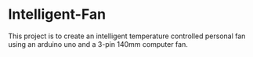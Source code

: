 # Intelligent-Fan

This project is to create an intelligent temperature controlled personal fan using an arduino uno and a 3-pin 140mm computer fan.
